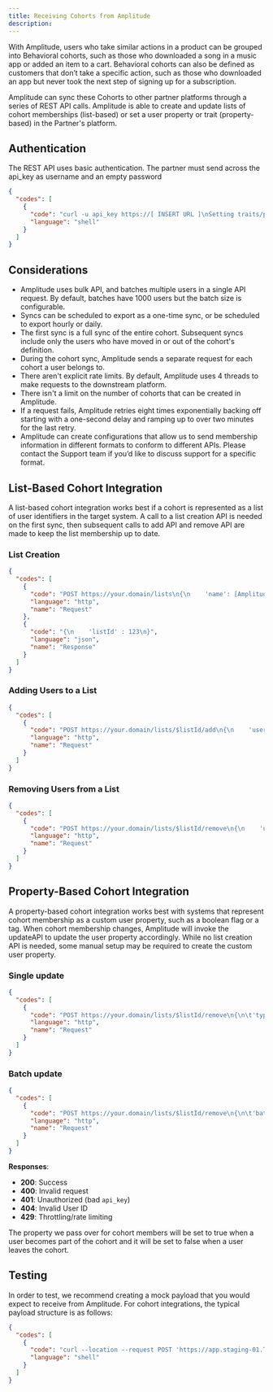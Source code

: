 ```yaml
---
title: Receiving Cohorts from Amplitude
description: 
---
```


With Amplitude, users who take similar actions in a product can be grouped into Behavioral cohorts, such as those who downloaded a song in a music app or added an item to a cart. Behavioral cohorts can also be defined as customers that don’t take a specific action, such as those who downloaded an app but never took the next step of signing up for a subscription.

Amplitude can sync these Cohorts to other partner platforms through a series of REST API calls. Amplitude is able to create and update lists of cohort memberships (list-based) or set a user property or trait (property-based) in the Partner's platform.

## Authentication

The REST API uses basic authentication. The partner must send across the api_key as username and an empty password

```json
{
  "codes": [
    {
      "code": "curl -u api_key https://[ INSERT URL ]\nSetting traits/properties on user:\nJSON_HEADERS = {\n       'Content-Type': 'application/json',\n  }\nAuth: ($api_key, '')",
      "language": "shell"
    }
  ]
}
```

## Considerations

- Amplitude uses bulk API, and batches multiple users in a single API request. By default, batches have 1000 users but the batch size is configurable.
- Syncs can be scheduled to export as a one-time sync, or be scheduled to export hourly or daily.
- The first sync is a full sync of the entire cohort. Subsequent syncs include only the users who have moved in or out of the cohort's definition.
- During the cohort sync, Amplitude sends a separate request for each cohort a user belongs to.
- There aren't explicit rate limits. By default, Amplitude uses 4 threads to make requests to the downstream platform.
- There isn't a limit on the number of cohorts that can be created in Amplitude.
- If a request fails, Amplitude retries eight times exponentially backing off starting with a one-second delay and ramping up to over two minutes for the last retry.
- Amplitude can create configurations that allow us to send membership information in different formats to conform to different APIs. Please contact the Support team if you’d like to discuss support for a specific format.

## List-Based Cohort Integration

A list-based cohort integration works best if a cohort is represented as a list of user identifiers in the target system. A call to a list creation API is needed on the first sync, then subsequent calls to add API and remove API are made to keep the list membership up to date.

### List Creation

```json
{
  "codes": [
    {
      "code": "POST https://your.domain/lists\n{\n    'name': [Amplitude] {$cohort_name}: {$cohort_id},\n    'context': {\n        'integration': {\n            'name': 'Amplitude Cohort Sync',\n            'version': '1.0.0'\n        }\n    }\n}",
      "language": "http",
      "name": "Request"
    },
    {
      "code": "{\n    'listId' : 123\n}",
      "language": "json",
      "name": "Response"
    }
  ]
}
```

### Adding Users to a List

```json
{
  "codes": [
    {
      "code": "POST https://your.domain/lists/$listId/add\n{\n    'userIds':[$userId, $userId, ...]\n    'context': {\n        'integration': {\n            'name': 'Amplitude Cohort Sync',\n            'version': '1.0.0'\n        }\n    }  \n}",
      "language": "http",
      "name": "Request"
    }
  ]
}
```

### Removing Users from a List

```json
{
  "codes": [
    {
      "code": "POST https://your.domain/lists/$listId/remove\n{\n    'userIds':[$userId, $userId, ...]\n    'context': {\n        'integration': {\n            'name': 'Amplitude Cohort Sync',\n            'version': '1.0.0'\n        }\n    }  \n}",
      "language": "http",
      "name": "Request"
    }
  ]
}
```

## Property-Based Cohort Integration

A property-based cohort integration works best with systems that represent cohort membership as a custom user property, such as a boolean flag or a tag. When cohort membership changes, Amplitude will invoke the updateAPI to update the user property accordingly. While no list creation API is needed, some manual setup may be required to create the custom user property.

### Single update

```json
{
  "codes": [
    {
      "code": "POST https://your.domain/lists/$listId/remove\n{\n\t'type': 'identify',\n\t'traits': {\n\t\t'[Amplitude] {$cohort_name}: {$cohort_id}': True / False\n\t},\n\t'userId': ‘$user_id’,\n\t'context': {\n\t\t'integration': {\n\t\t\t'name': 'Amplitude Cohort Sync',\n\t\t\t'version': '1.0.0'\n\t\t}\n\t}\n}",
      "language": "http",
      "name": "Request"
    }
  ]
}
```

### Batch update

```json
{
  "codes": [
    {
      "code": "POST https://your.domain/lists/$listId/remove\n{\n\t'batch': [{\n\t\t'type': 'identify',\n\t\t'traits': {\n\t\t\t'[Amplitude] {$cohort_name}: {$cohort_id}': True / False\n\t\t},\n\t\t'userId': ‘$user_id',\n\t\t'context': {\n\t\t\t'integration': {\n\t\t\t\t'name': 'Amplitude Cohort Sync',\n\t\t\t\t'version': '1.0.0'\n\t\t\t}\n\t\t}\n\t}, {\n\t\t'type': 'identify',\n\t\t'traits': {\n\t\t\t'[Amplitude] {$cohort_name : {$cohort_id}': True / False\n\t\t},\n\t\t'userId': ‘$user_id’,\n\t\t'context': {\n\t\t\t'integration': {\n\t\t\t\t'name': 'Amplitude Cohort Sync',\n\t\t\t\t'version': '1.0.0'\n\t\t\t}\n\t\t}\n\t}]\n}",
      "language": "http",
      "name": "Request"
    }
  ]
}
```

**Responses**:

- **200**: Success
- **400**: Invalid request
- **401**: Unauthorized (bad `api_key`)
- **404**: Invalid User ID
- **429**: Throttling/rate limiting

The property we pass over for cohort members will be set to true when a user becomes part of the cohort and it will be set to false when a user leaves the cohort.

## Testing

In order to test, we recommend creating a mock payload that you would expect to receive from Amplitude. For cohort integrations, the typical payload structure is as follows:

```json
{
  "codes": [
    {
      "code": "curl --location --request POST 'https://app.staging-01.TEST_COMPANY_NAME.com/api/v1/integration/amplitude/cohort \\\n--header 'api_key: TEST_API_KEY' \\\n--header 'app_id: TEST_APP_ID' \\\n--header 'Content-Type: application/json' \\\n--data-raw '\n{\n  \"traits\": {\n    \"cohort name:123\": true\n  },\n  \"type\": \"identify\",\n  \"userId\": \"test.user@email.com\"\n}\n'",
      "language": "shell"
    }
  ]
}
```
